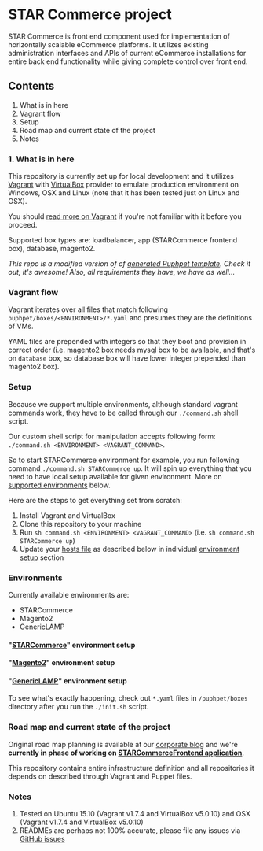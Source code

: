 # STAR Commerce project
STAR Commerce is front end component used for implementation of horizontally scalable eCommerce platforms. It utilizes
existing administration interfaces and APIs of current eCommerce installations for entire back end functionality while
giving complete control over front end.

## Contents
  1. What is in here
  2. Vagrant flow
  3. Setup
  4. Road map and current state of the project
  5. Notes

### 1. What is in here
This repository is currently set up for local development and it utilizes [Vagrant](https://www.vagrantup.com/) with 
[VirtualBox](https://www.virtualbox.org/) provider to emulate production environment on Windows, OSX and Linux (note 
that it has been tested just on Linux and OSX).

You should [read more on Vagrant](https://docs.vagrantup.com/v2/why-vagrant/index.html) if you're not familiar with it
before you proceed.

Supported box types are: loadbalancer, app (STARCommerce frontend box), database, magento2. 

*This repo is a modified version of of [generated Puphpet template](https://puphpet.com/). Check it out, it's awesome!
Also, all requirements they have, we have as well...*

### Vagrant flow
Vagrant iterates over all files that match following `puphpet/boxes/<ENVIRONMENT>/*.yaml` and presumes they are the 
definitions of VMs.

YAML files are prepended with integers so that they boot and provision in correct order (i.e. magento2 box needs mysql 
box to be available, and that's on `database` box, so database box will have lower integer prepended than magento2 box).

### Setup
Because we support multiple environments, although standard vagrant commands work, they have to be called through our 
`./command.sh` shell script.

Our custom shell script for manipulation accepts following form: `./command.sh <ENVIRONMENT> <VAGRANT_COMMAND>`.

So to start STARCommerce environment for example, you run following command `./command.sh STARCommerce up`. It will spin 
up everything that you need to have local setup available for given environment. More on 
[supported environments](https://github.com/the-shop/STARCommerce#environments) below.

Here are the steps to get everything set from scratch:

  1. Install Vagrant and VirtualBox
  2. Clone this repository to your machine 
  3. Run `sh command.sh <ENVIRONMENT> <VAGRANT_COMMAND>` (i.e. `sh command.sh STARCommerce up`)
  4. Update your [hosts file](https://en.wikipedia.org/wiki/Hosts_(file)#Location_in_the_file_system) as described below
  in individual [environment setup](README.md#environments) section
  
### Environments
Currently available environments are:
  - STARCommerce
  - Magento2
  - GenericLAMP

#### "[STARCommerce](https://github.com/the-shop/STARCommerceBoxes)" environment setup

#### "[Magento2](https://github.com/the-shop/Magento2Boxes)" environment setup

#### "[GenericLAMP](https://github.com/the-shop/LAMPBox)" environment setup

To see what's exactly happening, check out `*.yaml` files in `/puphpet/boxes` directory after you run the `./init.sh`
script.

### Road map and current state of the project
Original road map planning is available at our [corporate blog](http://the-shop.io/star-commerce-roadmap/) and we're 
**currently in phase of working on 
[STARCommerceFrontend application](https://github.com/the-shop/STARCommerceFrontend)**.

This repository contains entire infrastructure definition and all repositories it depends on described through Vagrant 
and Puppet files.

### Notes
  1. Tested on Ubuntu 15.10 (Vagrant v1.7.4 and VirtualBox v5.0.10) and OSX (Vagrant v1.7.4 and VirtualBox v5.0.10)
  2. READMEs are perhaps not 100% accurate, please file any issues via 
  [GitHub issues](https://github.com/the-shop/STARCommerceFrontend/issues)